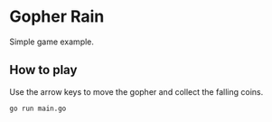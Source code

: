 # Gopher Rain

Simple game example.

## How to play

Use the arrow keys to move the gopher and collect the falling coins.

```bash
go run main.go
```
